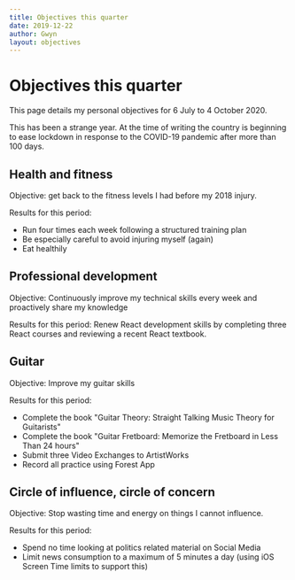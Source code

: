```yaml
---
title: Objectives this quarter
date: 2019-12-22
author: Gwyn
layout: objectives
---
```


# Objectives this quarter

This page details my personal objectives for 6 July to 4 October 2020. 

This has been a strange year. At the time of writing the country is beginning to ease lockdown in response to the COVID-19 pandemic after more than 100 days. 

## Health and fitness

Objective: get back to the fitness levels I had before my 2018 injury.

Results for this period: 

* Run four times each week following a structured training plan
* Be especially careful to avoid injuring myself (again)
* Eat healthily

## Professional development

Objective: Continuously improve my technical skills every week and proactively share my knowledge

Results for this period: Renew React development skills by completing three React courses and reviewing a recent React textbook.

## Guitar

Objective: Improve my guitar skills 

Results for this period: 
* Complete the book "Guitar Theory: Straight Talking Music Theory for Guitarists"
* Complete the book "Guitar Fretboard: Memorize the Fretboard in Less Than 24 hours"
* Submit three Video Exchanges to ArtistWorks
* Record all practice using Forest App

## Circle of influence, circle of concern

Objective: Stop wasting time and energy on things I cannot influence.

Results for this period: 

* Spend no time looking at politics related material on Social Media
* Limit news consumption to a maximum of 5 minutes a day (using iOS Screen Time limits to support this)


